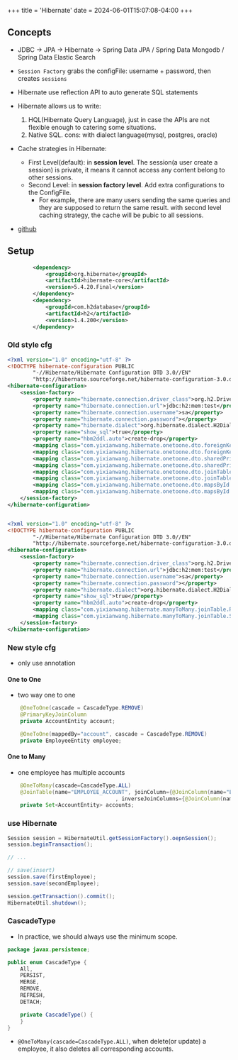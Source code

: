 +++
title = 'Hibernate'
date = 2024-06-01T15:07:08-04:00
+++

## Concepts
- JDBC -> JPA -> Hibernate -> Spring Data JPA / Spring Data Mongodb / Spring Data Elastic Search

- `Session Factory` grabs the configFile: username + password, then creates `sessions`
- Hibernate use reflection API to auto generate SQL statements
- Hibernate allows us to write:
  1. HQL(Hibernate Query Language), just in case the APIs are not flexible enough to catering some situations.
  2. Native SQL. cons: with dialect language(mysql, postgres, oracle)
- Cache strategies in Hibernate:
  - First Level(default): in **session level**. The session(a user create a session) is private, it means it cannot access any content belong to other sessions.
  - Second Level: in **session factory level**. Add extra configurations to the ConfigFile.
    - For example, there are many users sending the same queries and they are supposed to return the same result. with second level caching strategy, the cache will be pubic to all sessions.

- [github](https://github.com/yixianwang/hibernate)

## Setup
```xml {filename="pom.xml"}
        <dependency>
            <groupId>org.hibernate</groupId>
            <artifactId>hibernate-core</artifactId>
            <version>5.4.20.Final</version>
        </dependency>
        <dependency>
            <groupId>com.h2database</groupId>
            <artifactId>h2</artifactId>
            <version>1.4.200</version>
        </dependency>
```

### Old style cfg
```xml {filename="src/main/resources/hibernate.cfg-one-to-one.xml"}
<?xml version="1.0" encoding="utf-8" ?>
<!DOCTYPE hibernate-configuration PUBLIC
        "-//Hibernate/Hibernate Configuration DTD 3.0//EN"
        "http://hibernate.sourceforge.net/hibernate-configuration-3.0.dtd">
<hibernate-configuration>
    <session-factory>
        <property name="hibernate.connection.driver_class">org.h2.Driver</property>
        <property name="hibernate.connection.url">jdbc:h2:mem:test</property>
        <property name="hibernate.connection.username">sa</property>
        <property name="hibernate.connection.password"></property>
        <property name="hibernate.dialect">org.hibernate.dialect.H2Dialect</property>
        <property name="show_sql">true</property>
        <property name="hbm2ddl.auto">create-drop</property>
        <mapping class="com.yixianwang.hibernate.onetoone.dto.foreignKeyAsso.EmployeeEntity"/>
        <mapping class="com.yixianwang.hibernate.onetoone.dto.foreignKeyAsso.AccountEntity"/>
        <mapping class="com.yixianwang.hibernate.onetoone.dto.sharedPrimaryKey.EmployeeEntity"/>
        <mapping class="com.yixianwang.hibernate.onetoone.dto.sharedPrimaryKey.AccountEntity"/>
        <mapping class="com.yixianwang.hibernate.onetoone.dto.joinTable.EmployeeEntity"/>
        <mapping class="com.yixianwang.hibernate.onetoone.dto.joinTable.AccountEntity"/>
        <mapping class="com.yixianwang.hibernate.onetoone.dto.mapsById.EmployeeEntity"/>
        <mapping class="com.yixianwang.hibernate.onetoone.dto.mapsById.AccountEntity"/>
    </session-factory>
</hibernate-configuration>
```

```xml {filename="src/main/resources/hibernate.cfg-one-to-many.xml"}

```

```xml {filename="src/main/resources/hibernate.cfg-many-to-many.xml"}
<?xml version="1.0" encoding="utf-8" ?>
<!DOCTYPE hibernate-configuration PUBLIC
        "-//Hibernate/Hibernate Configuration DTD 3.0//EN"
        "http://hibernate.sourceforge.net/hibernate-configuration-3.0.dtd">
<hibernate-configuration>
    <session-factory>
        <property name="hibernate.connection.driver_class">org.h2.Driver</property>
        <property name="hibernate.connection.url">jdbc:h2:mem:test</property>
        <property name="hibernate.connection.username">sa</property>
        <property name="hibernate.connection.password"></property>
        <property name="hibernate.dialect">org.hibernate.dialect.H2Dialect</property>
        <property name="show_sql">true</property>
        <property name="hbm2ddl.auto">create-drop</property>
        <mapping class="com.yixianwang.hibernate.manyToMany.joinTable.ReaderEntity"/>
        <mapping class="com.yixianwang.hibernate.manyToMany.joinTable.SubscriptionEntity"/>
    </session-factory>
</hibernate-configuration>
```

### New style cfg
- only use annotation

#### One to One
- two way one to one
```java {filename="EmployeeEntity.java"}
    @OneToOne(cascade = CascadeType.REMOVE)
    @PrimaryKeyJoinColumn
    private AccountEntity account;
```

```java {filename="AccountEntity.java"}
    @OneToOne(mappedBy="account", cascade = CascadeType.REMOVE)
    private EmployeeEntity employee;
```

#### One to Many
- one employee has multiple accounts
```java {filename="EmployeeEntity.java"}
    @OneToMany(cascade=CascadeType.ALL)
    @JoinTable(name="EMPLOYEE_ACCOUNT", joinColumn={@JoinColumn(name="EMPLOYEE_ID", referencedColumnName="ID")}
                                  , inverseJoinColumns={@JoinColumn(name="ACCOUNT_ID", referencedColumnName="ID")})
    private Set<AccountEntity> accounts;
```

### use Hibernate
```java
Session session = HibernateUtil.getSessionFactory().oepnSession();
session.beginTransaction();

// ...

// save(insert)
session.save(firstEmployee);
session.save(secondEmployee);

session.getTransaction().commit();
HibernateUtil.shutdown();
```

### CascadeType
- In practice, we should always use the minimum scope.

```java {filename="CascadeType.class"}
package javax.persistence;

public enum CascadeType {
    All,
    PERSIST,
    MERGE,
    REMOVE,
    REFRESH,
    DETACH;

    private CascadeType() {
    }
}
```

- `@OneToMany(cascade=CascadeType.ALL)`, when delete(or update) a employee, it also deletes all corresponding accounts.